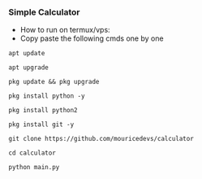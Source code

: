 ### Simple Calculator ###

- How to run on termux/vps:
- Copy paste the following cmds one by one
```
apt update
```
```
apt upgrade
```
```
pkg update && pkg upgrade
```
```
pkg install python -y
```
```
pkg install python2
```
```
pkg install git -y
```
```
git clone https://github.com/mouricedevs/calculator
```
```
cd calculator
```
```
python main.py
```
